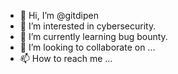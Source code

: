 - 👋 Hi, I’m @gitdipen
- 👀 I’m interested in cybersecurity.
- 🌱 I’m currently learning bug bounty.
- 💞️ I’m looking to collaborate on ...
- 📫 How to reach me ...

<!---
gitdipen/gitdipen is a ✨ special ✨ repository because its `README.md` (this file) appears on your GitHub profile.
You can click the Preview link to take a look at your changes.
--->
